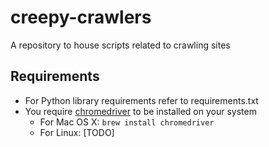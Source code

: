 # creepy-crawlers
A repository to house scripts related to crawling sites

## Requirements
- For Python library requirements refer to requirements.txt
- You require [chromedriver](https://sites.google.com/a/chromium.org/chromedriver/) to be installed on your system
  - For Mac OS X: `brew install chromedriver`
  - For Linux: [TODO]
